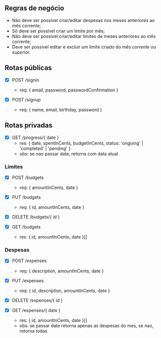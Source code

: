 ## Regras de negócio
- Não deve ser possível criar/editar despesas nos meses anteriores ao mês corrente;
- Só deve ser possível criar um limite por mês;
- Não deve ser possível criar/editar limites de meses anteriores ao mês corrente;
- Deve ser possível editar e excluir um limite criado do mês *corrente ou superior*.

## Rotas públicas

- [x] POST /signin
  - req: { email, password, passwordConfirmation }

- [x] POST /signup
  - req: { name, email, birthday, password }

## Rotas privadas

- [X] GET /progress/{ date }
  - res: { date, spentInCents, budgetInCents, status: 'ongoing' | 'completed' | 'pending' }
  - obs: se nao passar date, retorna com data atual 

### Limites

- [X] POST /budgets
  - req: { amountInCents, date }

- [X] PUT /budgets
  - req: { id, amountInCents, date }

- [X] DELETE /budgets/{ id }

- [X] GET /budgets
  - res: { id, amountInCents, date }[]

### Despesas

- [X] POST /expenses
  - req: { description, amountInCents, date }

- [X] PUT /expenses
  - req: { id, description, amountInCents, date }

- [X] DELETE /expenses/{ id }

- [X] GET /expenses/{ date }
  - res: { id, amountInCents, date }[]
  - obs: se passar date retorna apenas as despesas do mes, se nao, retorna todas
